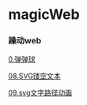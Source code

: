 # magicWeb
### 躁动web 
[0.弹弹球](https://theluckdark.github.io/magicWeb/01.%e5%bc%b9%e5%bc%b9%e7%90%83/final-canvas.html)

[08.SVG镂空文本](https://theluckdark.github.io/magicWeb/08.SVG%e9%95%82%e7%a9%ba%e6%96%87%e6%9c%ac/08.html)

[09.svg文字路径动画](https://theluckdark.github.io/magicWeb/09.svg%e6%96%87%e5%ad%97%e8%b7%af%e5%be%84%e5%8a%a8%e7%94%bb/index.html)
